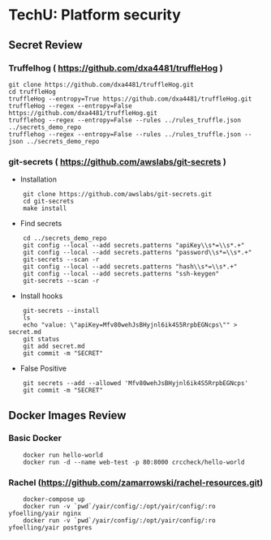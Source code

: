
# TechU: Platform security 

## Secret Review

### Truffelhog ( https://github.com/dxa4481/truffleHog )


    git clone https://github.com/dxa4481/truffleHog.git
    cd truffleHog    
    truffleHog --entropy=True https://github.com/dxa4481/truffleHog.git
    truffleHog --regex --entropy=False https://github.com/dxa4481/truffleHog.git
    trufflehog --regex --entropy=False --rules ../rules_truffle.json ../secrets_demo_repo
    trufflehog --regex --entropy=False --rules ../rules_truffle.json --json ../secrets_demo_repo
    

### git-secrets ( https://github.com/awslabs/git-secrets )
    
- Installation

```
    git clone https://github.com/awslabs/git-secrets.git
    cd git-secrets
    make install
```

- Find secrets

```
    cd ../secrets_demo_repo
    git config --local --add secrets.patterns "apiKey\\s*=\\s*.+"
    git config --local --add secrets.patterns "password\\s*=\\s*.+"
    git-secrets --scan -r
    git config --local --add secrets.patterns "hash\\s*=\\s*.+"
    git config --local --add secrets.patterns "ssh-keygen"
    git-secrets --scan -r
```

- Install hooks

```
    git-secrets --install
    ls
    echo "value: \"apiKey=Mfv80wehJsBHyjnl6ik4S5RrpbEGNcps\"" > secret.md
    git status
    git add secret.md
    git commit -m "SECRET"
```

- False Positive

```
    git secrets --add --allowed 'Mfv80wehJsBHyjnl6ik4S5RrpbEGNcps'
    git commit -m "SECRET"
```

## Docker Images Review

### Basic Docker

```
    docker run hello-world
    docker run -d --name web-test -p 80:8000 crccheck/hello-world
```

### Rachel (https://github.com/zamarrowski/rachel-resources.git)

```
    docker-compose up
    docker run -v `pwd`/yair/config/:/opt/yair/config/:ro yfoelling/yair nginx
    docker run -v `pwd`/yair/config/:/opt/yair/config/:ro yfoelling/yair postgres
```